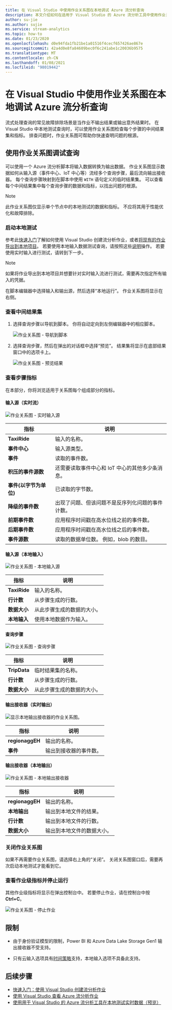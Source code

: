 ```yaml
---
title: 在 Visual Studio 中使用作业关系图在本地调试 Azure 流分析查询
description: 本文介绍如何在适用于 Visual Studio 的 Azure 流分析工具中使用作业关系图在本地调试查询。
author: su-jie
ms.author: sujie
ms.service: stream-analytics
ms.topic: how-to
ms.date: 01/23/2020
ms.openlocfilehash: d0e94fda1fb21be1a01516f4cecf657426ae867e
ms.sourcegitcommit: 42a4d0e8fa84609bec0f6c241abe1c20036b9575
ms.translationtype: MT
ms.contentlocale: zh-CN
ms.lasthandoff: 01/08/2021
ms.locfileid: "98019442"
---
```

# <a name="debug-azure-stream-analytics-queries-locally-using-job-diagram-in-visual-studio"></a>在 Visual Studio 中使用作业关系图在本地调试 Azure 流分析查询

流式处理查询的常见故障排除场景是当作业不输出结果或输出意外结果时。 在 Visual Studio 中本地测试查询时，可以使用作业关系图检查每个步骤的中间结果集和指标。 排查问题时，作业关系图可帮助你快速查明问题的根源。

## <a name="debug-a-query-using-job-diagram"></a>使用作业关系图调试查询

可以使用一个 Azure 流分析脚本将输入数据转换为输出数据。 作业关系图显示数据如何从输入源（事件中心、IoT 中心等）流经多个查询步骤，最后流向输出接收器。 每个查询步骤映射到在脚本中使用 `WITH` 语句定义的临时结果集。 可以查看每个中间结果集中每个查询步骤的数据和指标，以找出问题的根源。

> [!NOTE]
> 此作业关系图仅显示单个节点中的本地测试的数据和指标。 不应将其用于性能优化和故障排除。

### <a name="start-local-testing"></a>启动本地测试

参考此[快速入门](stream-analytics-quick-create-vs.md)了解如何使用 Visual Studio 创建流分析作业，或者[将现有的作业导出到本地项目](stream-analytics-vs-tools.md#export-jobs-to-a-project)。 若要使用本地输入数据测试查询，请按照这些[说明](stream-analytics-live-data-local-testing.md)操作。 若要使用实时输入进行测试，请转到下一步。

> [!NOTE]
> 如果将作业导出到本地项目并想要针对实时输入流进行测试，需要再次指定所有输入的凭据。  

在脚本编辑器中选择输入和输出源，然后选择“本地运行”。  作业关系图将显示在右侧。

### <a name="view-the-intermediate-result-set"></a>查看中间结果集  

1. 选择查询步骤以导航到脚本。 你将自动定向到左侧编辑器中的相应脚本。

   ![作业关系图 - 导航到脚本](./media/debug-locally-using-job-diagram/navigate-script.png)

2. 选择查询步骤，然后在弹出的对话框中选择“预览”。  结果集将显示在底部结果窗口中的选项卡上。

   ![作业关系图 - 预览结果](./media/debug-locally-using-job-diagram/preview-result.png)

### <a name="view-step-metrics"></a>查看步骤指标

在本部分，你将浏览适用于关系图每个组成部分的指标。

#### <a name="input-sources-live-stream"></a>输入源（实时流）

![作业关系图 - 实时输入源](./media/debug-locally-using-job-diagram/live-input.png)

|指标|说明|
|-|-|
|**TaxiRide**| 输入的名称。|
|**事件中心** | 输入源类型。|
|**事件**|读取的事件数。|
|**积压的事件源数**|还需要读取事件中心和 IoT 中心的其他多少条消息。|
|**事件(以字节为单位)**|已读取的字节数。|
| **降级的事件数**|出现了问题、但该问题不是反序列化问题的事件计数。|
|**前期事件数**| 应用程序时间戳在高水位线之前的事件数。|
|**后期事件数**| 应用程序时间戳在高水位线之后的事件数。|
|**事件源数**| 读取的数据单位数。 例如，blob 的数目。|

#### <a name="input-sources-local-input"></a>输入源（本地输入）

![作业关系图 - 本地输入源](./media/debug-locally-using-job-diagram/local-input.png)

|指标|说明|
|-|-|
|**TaxiRide**| 输入的名称。|
|**行计数**| 从步骤生成的行数。|
|**数据大小**| 从此步骤生成的数据的大小。|
|**本地输入**| 使用本地数据作为输入。|

#### <a name="query-steps"></a>查询步骤

![作业关系图 - 查询步骤](./media/debug-locally-using-job-diagram/query-step.png)

|指标|说明|
|-|-|
|**TripData**|临时结果集的名称。|
|**行计数**| 从步骤生成的行数。|
|**数据大小**| 从此步骤生成的数据的大小。|
  
#### <a name="output-sinks-live-output"></a>输出接收器（实时输出）

![显示本地输出接收器的作业关系图。](./media/debug-locally-using-job-diagram/live-output.png)

|指标|说明|
|-|-|
|**regionaggEH**|输出的名称。|
|**事件**|输出到接收器的事件数。|

#### <a name="output-sinks-local-output"></a>输出接收器（本地输出）

![作业关系图 - 本地输出接收器](./media/debug-locally-using-job-diagram/local-output.png)

|指标|说明|
|-|-|
|**regionaggEH**|输出的名称。|
|**本地输出**| 输出到本地文件的结果。|
|**行计数**| 输出到本地文件的行数。|
|**数据大小**| 输出到本地文件的数据大小。|

### <a name="close-job-diagram"></a>关闭作业关系图

如果不再需要作业关系图，请选择右上角的“关闭”。  关闭关系图窗口后，需要再次启动本地测试才能看到它。

### <a name="view-job-level-metrics-and-stop-running"></a>查看作业级指标并停止运行

其他作业级指标将显示在弹出控制台中。 若要停止作业，请在控制台中按 **Ctrl+C**。

![作业关系图 - 停止作业](./media/debug-locally-using-job-diagram/stop-job.png)

## <a name="limitations"></a>限制

* 由于身份验证模型的限制，Power BI 和 Azure Data Lake Storage Gen1 输出接收器不受支持。

* 只有云输入选项具有[时间策略](./stream-analytics-time-handling.md)支持，本地输入选项不具备此支持。

## <a name="next-steps"></a>后续步骤

* [快速入门：使用 Visual Studio 创建流分析作业](stream-analytics-quick-create-vs.md)
* [使用 Visual Studio 查看 Azure 流分析作业](stream-analytics-vs-tools.md)
* [使用用于 Visual Studio 的 Azure 流分析工具在本地测试实时数据（预览）](stream-analytics-live-data-local-testing.md)
